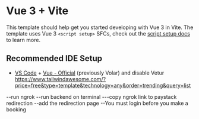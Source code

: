 # Vue 3 + Vite

This template should help get you started developing with Vue 3 in Vite. The template uses Vue 3 `<script setup>` SFCs, check out the [script setup docs](https://v3.vuejs.org/api/sfc-script-setup.html#sfc-script-setup) to learn more.

## Recommended IDE Setup

- [VS Code](https://code.visualstudio.com/) + [Vue - Official](https://marketplace.visualstudio.com/items?itemName=Vue.volar) (previously Volar) and disable Vetur
https://www.tailwindawesome.com/?price=free&type=template&technology=any&order=trending&query=list


--run ngrok
--run backend on terminal
---copy ngrok link to paystack redirection 
--add the redirection page
--You must login before you make a booking
